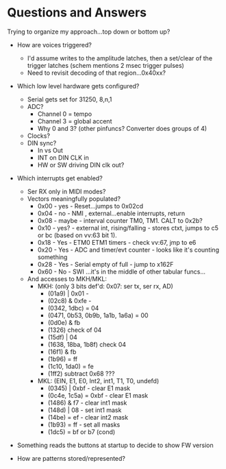 # Questions and Answers

Trying to organize my approach...top down or bottom up?

* How are voices triggered?
	* I'd assume writes to the amplitude latches, then a set/clear of the trigger latches (schem mentions 2 msec trigger pulses)
	* Need to revisit decoding of that region...0x40xx?
* Which low level hardware gets configured?
	* Serial gets set for 31250, 8,n,1
	* ADC?  
		* Channel 0 = tempo
		* Channel 3 = global accent
		* Why 0 and 3? (other pinfuncs?  Converter does groups of 4)
	* Clocks?
	* DIN sync?  
		* In vs Out
		* INT on DIN CLK in
		* HW or SW driving DIN clk out?
* Which interrupts get enabled?
	* Ser RX only in MIDI modes?
	* Vectors meaningfully populated?
		* 0x00 - yes - Reset...jumps to 0x02cd
		* 0x04 - no - NMI , external...enable interrupts, return
		* 0x08 - maybe - interval counter TM0, TM1.  CALT to 0x2b?
		* 0x10 - yes? - external int, rising/falling - stores ctxt, jumps to c5 or bc (based on vv:63 bit 1).
		* 0x18 - Yes - ETM0 ETM1 timers - check vv:67, jmp to e6
		* 0x20 - Yes - ADC and timer/evt counter - looks like it's counting something
		* 0x28 - Yes - Serial empty of full - jump to x162F
		* 0x60 - No - SWI ...it's in the middle of other tabular funcs...
	* And accesses to MKH/MKL:
		* MKH: (only 3 bits def'd: 0x07: ser tx, ser rx, AD)
			* (01a9) | 0x01 -
			* (02c8) & 0xfe -
			* (0342, 1dbc) = 04  
			* (0471, 0b53, 0b9b, 1a1b, 1a6a) = 00
			* (0d0e) & fb
			* (1326) check of 04
			* (15df) | 04
			* (1638, 18ba, 1b8f) check 04
			* (16f1) & fb
			* (1b96) = ff
			* (1c10, 1da0) = fe
			* (1ff2) subtract 0x68 ???
		* MKL: (EIN, E1, E0, Int2, int1, T1, T0, undefd)
			* (0345) | 0xbf - clear E1 mask
			* (0c4e, 1c5a) = 0xbf - clear E1 mask
			* (1486) & f7 - clear int1 mask
			* (148d) | 08 - set int1 mask
			* (14be) = ef - clear int2 mask
			* (1b93) = ff - set all masks
			* (1dc5) = bf or b7 (cond)  


* Something reads the buttons at startup to decide to show FW version
* How are patterns stored/represented?
